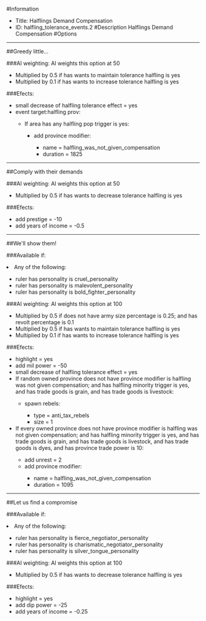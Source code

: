 #Information
 - Title: Halflings Demand Compensation
 - ID: halfling_tolerance_events.2
#Description
Halflings Demand Compensation
#Options

___
##Greedy little...

###AI weighting:
AI weights this option at 50
 - Multiplied by 0.5 if has wants to maintain tolerance halfling is yes
 - Multiplied by 0.1 if has wants to increase tolerance halfling is yes


###Efects:<ul><li>small decrease of halfling tolerance effect = yes</li><li>event target:halfling prov:</li><ul><li>If area has any halfling pop trigger is yes:</li><ul><li>add province modifier:</li><ul><li>name = halfling_was_not_given_compensation</li><li>duration = 1825</li></ul></ul></ul></ul>

___
##Comply with their demands

###AI weighting:
AI weights this option at 50
 - Multiplied by 0.5 if has wants to decrease tolerance halfling is yes


###Efects:<ul><li>add prestige = -10</li><li>add years of income = -0.5</li></ul>

___
##We'll show them!

###Available if:
<li>Any of the following:</li><ul><li>ruler has personality is cruel_personality</li><li>ruler has personality  is malevolent_personality</li><li>ruler has personality   is bold_fighter_personality</li></ul>

###AI weighting:
AI weights this option at 100
 - Multiplied by 0.5 if does not have army size percentage is 0.25; and has revolt percentage is 0.1
 - Multiplied by 0.5 if has wants to maintain tolerance halfling is yes
 - Multiplied by 0.1 if has wants to increase tolerance halfling is yes


###Efects:<ul><li>highlight = yes</li><li>add mil power = -50</li><li>small decrease of halfling tolerance effect = yes</li><li>If random owned province does not have province modifier is halfling was not given compensation; and  has halfling minority trigger is yes, and has trade goods is grain, and has trade goods is livestock:</li><ul><li>spawn rebels:</li><ul><li>type = anti_tax_rebels</li><li>size = 1</li></ul></ul><li>If every owned province does not have province modifier is halfling was not given compensation; and  has halfling minority trigger is yes, and has trade goods is grain, and has trade goods is livestock, and has trade goods is dyes, and has province trade power is 10:</li><ul><li>add unrest = 2</li><li>add province modifier:</li><ul><li>name = halfling_was_not_given_compensation</li><li>duration = 1095</li></ul></ul></ul>

___
##Let us find a compromise

###Available if:
<li>Any of the following:</li><ul><li>ruler has personality is fierce_negotiator_personality</li><li>ruler has personality  is charismatic_negotiator_personality</li><li>ruler has personality   is silver_tongue_personality</li></ul>

###AI weighting:
AI weights this option at 100
 - Multiplied by 0.5 if has wants to decrease tolerance halfling is yes


###Efects:<ul><li>highlight = yes</li><li>add dip power = -25</li><li>add years of income = -0.25</li></ul>
